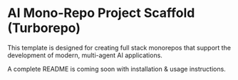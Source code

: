 # AI Mono-Repo Project Scaffold (Turborepo)

This template is designed for creating full stack monorepos that support the development of modern, multi-agent AI applications.

A complete README is coming soon with installation & usage instructions.

